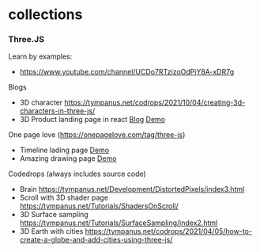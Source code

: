 # collections

### Three.JS

Learn by examples:
  - https://www.youtube.com/channel/UCDo7RTzizoOdPjY8A-xDR7g

Blogs
  - 3D character https://tympanus.net/codrops/2021/10/04/creating-3d-characters-in-three-js/
  - 3D Product landing page in react [Blog](https://www.takeshape.io/articles/create-a-3d-product-landing-page-with-threejs-and-react/) [Demo](https://3d-product-page.netlify.app/)
  
One page love (https://onepagelove.com/tag/three-js)
  - Timeline lading page [Demo](https://danny-garcia.com/?ref=onepagelove)
  - Amazing drawing page [Demo](https://noni.cmiscm.com/?ref=onepagelove)

Codedrops (always includes source code)
  - Brain https://tympanus.net/Development/DistortedPixels/index3.html
  - Scroll with 3D shader page https://tympanus.net/Tutorials/ShadersOnScroll/
  - 3D Surface sampling https://tympanus.net/Tutorials/SurfaceSampling/index2.html
  - 3D Earth with cities https://tympanus.net/codrops/2021/04/05/how-to-create-a-globe-and-add-cities-using-three-js/
